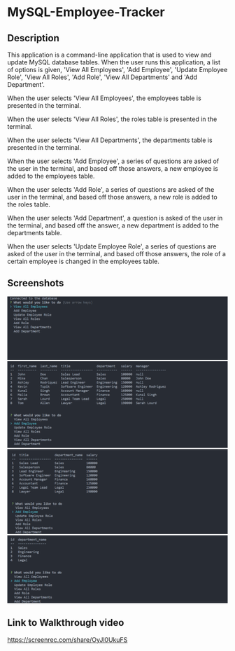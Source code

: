 # MySQL-Employee-Tracker

## Description
This application is a command-line application that is used to view and update MySQL database tables. When the user runs this application, a list of options is given, 'View All Employees', 'Add Employee', 'Update Employee Role', 'View All Roles', 'Add Role', 'View All Departments' and 'Add Department'.

When the user selects 'View All Employees', the employees table is presented in the terminal.

When the user selects 'View All Roles', the roles table is presented in the terminal.

When the user selects 'View All Departments', the departments table is presented in the terminal.

When the user selects 'Add Employee', a series of questions are asked of the user in the terminal, and based off those answers, a new employee is added to the employees table.

When the user selects 'Add Role', a series of questions are asked of the user in the terminal, and based off those answers, a new role is added to the roles table.

When the user selects 'Add Department', a question is asked of the user in the terminal, and based off the answer, a new department is added to the departments table.

When the user selects 'Update Employee Role', a series of questions are asked of the user in the terminal, and based off those answers, the role of a certain employee is changed in the employees table.

## Screenshots
![screenshot-1](./images/screenshot-1.png)
![screenshot-2](./images/screenshot-2.png)
![screenshot-3](./images/screenshot-3.png)
![screenshot-4](./images/screenshot-4.png)

## Link to Walkthrough video
https://screenrec.com/share/OyJl0UkuFS